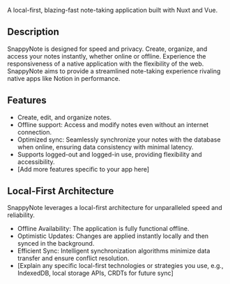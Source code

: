 A local-first, blazing-fast note-taking application built with Nuxt and Vue.

## Description

SnappyNote is designed for speed and privacy. Create, organize, and access your notes instantly, whether online or offline. Experience the responsiveness of a native application with the flexibility of the web. SnappyNote aims to provide a streamlined note-taking experience rivaling native apps like Notion in performance.

## Features

- Create, edit, and organize notes.
- Offline support: Access and modify notes even without an internet connection.
- Optimized sync: Seamlessly synchronize your notes with the database when online, ensuring data consistency with minimal latency.
- Supports logged-out and logged-in use, providing flexibility and accessibility.
- [Add more features specific to your app here]

## Local-First Architecture

SnappyNote leverages a local-first architecture for unparalleled speed and reliability.

- Offline Availability: The application is fully functional offline.
- Optimistic Updates: Changes are applied instantly locally and then synced in the background.
- Efficient Sync: Intelligent synchronization algorithms minimize data transfer and ensure conflict resolution.
- [Explain any specific local-first technologies or strategies you use, e.g., IndexedDB, local storage APIs, CRDTs for future sync]
